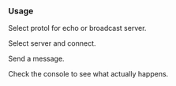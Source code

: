 ### Usage
Select protol for echo or broadcast server.

Select server and connect.

Send a message.

Check the console to see what actually happens.
